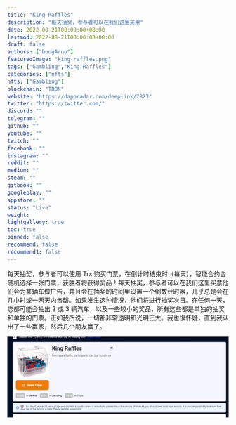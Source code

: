 ```yaml
---
title: "King Raffles"
description: "每天抽奖，参与者可以在我们这里买票"
date: 2022-08-21T00:00:00+08:00
lastmod: 2022-08-21T00:00:00+08:00
draft: false
authors: ["boogArno"]
featuredImage: "king-raffles.png"
tags: ["Gambling","King Raffles"]
categories: ["nfts"]
nfts: ["Gambling"]
blockchain: "TRON"
website: "https://dappradar.com/deeplink/2823"
twitter: "https://twitter.com/"
discord: ""
telegram: ""
github: ""
youtube: ""
twitch: ""
facebook: ""
instagram: ""
reddit: ""
medium: ""
steam: ""
gitbook: ""
googleplay: ""
appstore: ""
status: "Live"
weight: 
lightgallery: true
toc: true
pinned: false
recommend: false
recommend1: false
---
```

每天抽奖，参与者可以使用 Trx 购买门票，在倒计时结束时（每天），智能合约会随机选择一张门票，获胜者将获得奖品！每天抽奖，参与者可以在我们这里买票他们会为某辆车做广告，并且会在抽奖的时间里设置一个倒数计时器，几乎总是会在几小时或一两天内售罄。如果发生这种情况，他们将进行抽奖次日。在任何一天，您都可能会抽出 2 或 3 辆汽车，以及一些较小的奖品，所有这些都是单独的抽奖和单独的门票。正如我所说，一切都非常透明和光明正大。我也很怀疑，直到我认出了一些赢家，然后几个朋友赢了。

![1](1.jpg)